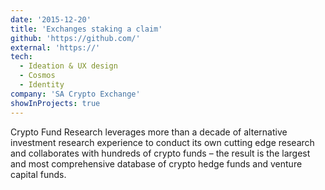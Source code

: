 ```yaml
---
date: '2015-12-20'
title: 'Exchanges staking a claim'
github: 'https://github.com/'
external: 'https://'
tech:
  - Ideation & UX design
  - Cosmos
  - Identity
company: 'SA Crypto Exchange'
showInProjects: true
---
```


Crypto Fund Research leverages more than a decade of alternative investment research experience to conduct its own cutting edge research and collaborates with hundreds of crypto funds – the result is the largest and most comprehensive database of crypto hedge funds and venture capital funds.
